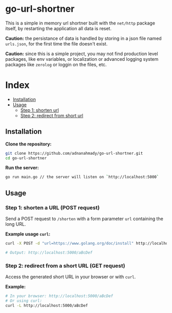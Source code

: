 # go-url-shortner

This is a simple in memory url shortner built with the `net/http` package itself,
by restarting the application all data is reset.

**Caution:** the persistance of data is handled by storing in a json file named `urls.json`,
for the first time the file doesn't exist.

**Caution:** since this is a simple project, you may not find production level packages,
like env variables, or localization or advanced logging system packages like `zerolog`
or loggin on the files, etc.

# Index

* [Installation](#installation)
* [Usage](#usage)
    * [Step 1: shorten url](#step-1-shorten-a-url-post-request)
    * [Step 2: redirect from short url](#step-2-redirect-from-a-short-url-get-request)

## Installation

**Clone the repository:**

```bash
git clone https://github.com/adnanahmady/go-url-shortner.git
cd go-url-shortner
```

**Run the server:**
```bash
go run main.go // the server will listen on `http://localhost:5000`
```

## Usage

### Step 1: shorten a URL (POST request)

Send a POST request to `/shorten` with a form parameter `url` containing the long URL.

**Example usage `curl`:**

```bash
curl -X POST -d "url=https://www.golang.org/doc/install" http://localhost:5000/shorten

# Output: http://localhost:5000/aBcDef
```

### Step 2: redirect from a short URL (GET request)

Access the generated short URL in your browser or with `curl`.

**Example:**

```bash
# In your browser: http://localhost:5000/aBcDef
# Or using curl:
curl -L http://localhost:5000/aBcDef
```
